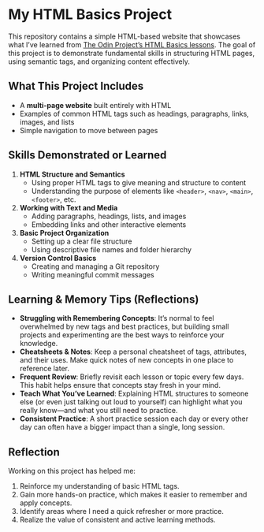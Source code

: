 
# My HTML Basics Project

This repository contains a simple HTML-based website that showcases what I’ve learned from [The Odin Project’s HTML Basics lessons](https://www.theodinproject.com/paths/foundations/courses/foundations). The goal of this project is to demonstrate fundamental skills in structuring HTML pages, using semantic tags, and organizing content effectively.

## What This Project Includes
- A **multi-page website** built entirely with HTML
- Examples of common HTML tags such as headings, paragraphs, links, images, and lists
- Simple navigation to move between pages

## Skills Demonstrated or Learned
1. **HTML Structure and Semantics**  
   - Using proper HTML tags to give meaning and structure to content  
   - Understanding the purpose of elements like `<header>`, `<nav>`, `<main>`, `<footer>`, etc.
2. **Working with Text and Media**  
   - Adding paragraphs, headings, lists, and images  
   - Embedding links and other interactive elements
3. **Basic Project Organization**  
   - Setting up a clear file structure  
   - Using descriptive file names and folder hierarchy
4. **Version Control Basics**  
   - Creating and managing a Git repository  
   - Writing meaningful commit messages

## Learning & Memory Tips (Reflections)
- **Struggling with Remembering Concepts**: It’s normal to feel overwhelmed by new tags and best practices, but building small projects and experimenting are the best ways to reinforce your knowledge.
- **Cheatsheets & Notes**: Keep a personal cheatsheet of tags, attributes, and their uses. Make quick notes of new concepts in one place to reference later.
- **Frequent Review**: Briefly revisit each lesson or topic every few days. This habit helps ensure that concepts stay fresh in your mind.
- **Teach What You’ve Learned**: Explaining HTML structures to someone else (or even just talking out loud to yourself) can highlight what you really know—and what you still need to practice.
- **Consistent Practice**: A short practice session each day or every other day can often have a bigger impact than a single, long session.

## Reflection
Working on this project has helped me:
1. Reinforce my understanding of basic HTML tags.
2. Gain more hands-on practice, which makes it easier to remember and apply concepts.
3. Identify areas where I need a quick refresher or more practice.
4. Realize the value of consistent and active learning methods.

